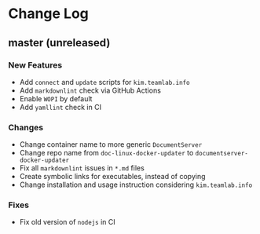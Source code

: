 # Change Log

## master (unreleased)

### New Features

* Add `connect` and `update` scripts for `kim.teamlab.info`
* Add `markdownlint` check via GitHub Actions
* Enable `WOPI` by default
* Add `yamllint` check in CI

### Changes

* Change container name to more generic `DocumentServer`
* Change repo name from `doc-linux-docker-updater` to
  `documentserver-docker-updater`
* Fix all `markdownlint` issues in `*.md` files
* Create symbolic links for executables, instead of copying
* Change installation and usage instruction
  considering `kim.teamlab.info`

### Fixes

* Fix old version of `nodejs` in CI

